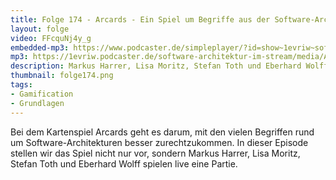 ```yaml
---
title: Folge 174 - Arcards - Ein Spiel um Begriffe aus der Software-Architektur
layout: folge
video: FFcquNj4y_g
embedded-mp3: https://www.podcaster.de/simpleplayer/?id=show~1evriw~software-architektur-im-stream~pod-2183cc135046479e2e5fb3a9d3&v=1689528104
mp3: https://1evriw.podcaster.de/software-architektur-im-stream/media/Arcards_-_Ein_Spiel_um_Begriffe_aus_der_Software-Architektur.mp3
description: Markus Harrer, Lisa Moritz, Stefan Toth und Eberhard Wolff stellen Arcards vor und spielen eine Partie. 
thumbnail: folge174.png
tags:
- Gamification
- Grundlagen
---
```


<!--
peertube: PeerTube URL
-->

Bei dem Kartenspiel Arcards geht es darum, mit den vielen Begriffen
rund um Software-Architekturen besser zurechtzukommen. In dieser
Episode stellen wir das Spiel nicht nur vor, sondern Markus Harrer,
Lisa Moritz, Stefan Toth und Eberhard Wolff spielen live eine Partie.
